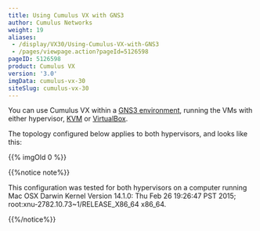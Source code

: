 ```yaml
---
title: Using Cumulus VX with GNS3
author: Cumulus Networks
weight: 19
aliases:
 - /display/VX30/Using-Cumulus-VX-with-GNS3
 - /pages/viewpage.action?pageId=5126598
pageID: 5126598
product: Cumulus VX
version: '3.0'
imgData: cumulus-vx-30
siteSlug: cumulus-vx-30
---
```

You can use Cumulus VX within a [GNS3
environment](https://community.gns3.com/login.jspa?referer=/community/software/download),
running the VMs with either hypervisor,
[KVM](http://www.linux-kvm.org/page/Downloads) or
[VirtualBox](https://www.virtualbox.org/wiki/Downloads).

The topology configured below applies to both hypervisors, and looks
like this:

{{% imgOld 0 %}}

{{%notice note%}}

This configuration was tested for both hypervisors on a computer running
Mac OSX Darwin Kernel Version 14.1.0: Thu Feb 26 19:26:47 PST 2015;
root:xnu-2782.10.73\~1/RELEASE\_X86\_64 x86\_64.

{{%/notice%}}

<article id="html-search-results" class="ht-content" style="display: none;">

</article>

<footer id="ht-footer">

</footer>

